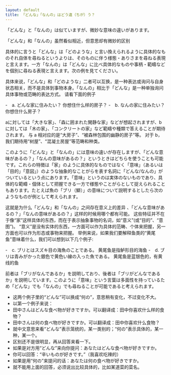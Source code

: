 ```yaml
---
layout: default
title: 「どんな」「なんの」はどう違（ちが）う？
---
```


「どんな」と「なんの」は似ていますが、微妙な意味の違いがあります。

「どんな」和「なんの」虽然看似相近，但意思却有微妙的区别

具体的に言うと「どんな」は「どのような」と言い換えられるように具体的なものそれ自体を尋ねるというよりは、そのものに伴う様態・ありさまを尋ねる表現と言えます。一方「なんの」は「どんな」に比べ具体的なものや事柄・範疇などを個別に尋ねる表現と言えます。次の例を見てください。

具体来说，「どんな」和「どのような」二者可以互换，是一种表达或询问与自身状态相关，而不是具体到事物本身。「なんの」相比于「どんな」是一种单独询问具体事物或范畴的表达方式。 请看下面的例子

-　a. どんな家に住みたい？ 你想住什么样的房子？
-　b. なんの家に住みたい？ 你想住什么房子？

aに対しては「大きな家」、「森に囲まれた閑静な家」などが想起されますが、bに対しては「木の家」、「コンクリートの家」など範疇や種類で答えることが期待されます。
与 a 相对应的是“大房子”、“被森林包围的幽静的房子”等。 对于 b，我们期待用“树屋”、“混凝土房屋”等范畴和种类。

このように「どんな」と「なんの」には意味の違いが存在しますが、「どんな意味があるの？」「なんの意味があるの？」というときはどちらを使うことも可能です。これらの特徴は「家」のように具体的なものではなく「意味」（あるいは「目的」「意図」）のような抽象的なことがらを表す名詞に「どんな/なんの」がついているという点にあります。「意味」というのは実体のないものであり、具体的な範疇・個体として把握できる一方で様態やことがらとして捉えられることもあります。たとえば魚の「ブリ（鰤）」の意味について説明するとしたら次のようなものが例として考えられます。

这就是为什么「どんな」和「なんの」之间存在意义上的差异 、「どんな意味があるの？」「なんの意味があるの？」这样的时候用哪个都有可能。 这些特征并不在于像“家”这样具体的东西，而在于表示抽象事物的名词，如“意义”(或“目的”、“意图”)。 “意义”是没有实体的东西，一方面可以作为具体的范畴、个体来把握，另一方面也可以作为形态或事物来把握。 举例来说，如果我们要解释鱼类的“黄尾鱼”意味着什么，我们可以想到以下几个例子:

-　c. ブリとはスズキ目の海魚のことである。 黄尾鱼是指鲈形目的海鱼
-　d. ブリは青みがかった銀色で黄色い線の入った魚である。 黄尾鱼是蓝银色的，有黄线的鱼

前者は「ブリがなんであるか」を説明しており、後者は「ブリがどんなであるか」を説明しています。このように「意味」という言葉は多面性を持っているため「どんな」でも「なんの」でも尋ねることが可能であると考えられます。

+ 这两个例子里的“どんな”可以换成“何の”，意思稍有变化，不过变化不大。
+ 以第一个例子来说：
+ 田中さんはどんな食べ物が好きですか。可以翻译成：田中你喜欢什么样的食物？
+ 田中さんは何の食べ物が好きですか。可以翻译成：田中你喜欢什么食物？
+ 就中文意思来看“どんな”表示笼统的，某一类别的；“何の”表示具体的，某一种，某一个。
+ 区别还不是很明显，再从回答来看一下。
+ 如果是对方用“どんな”来向你提问：あなたはどんな食べ物が好きですか。
+ 你可以回答：“辛いものが好きです。”（我喜欢吃辣的）
+ 如果是用“何の”来提问的话：あなたは何の食べ物が好きですか。
+ 就不能用上面的回答，必须说出比较具体的，比如某道菜的菜名。